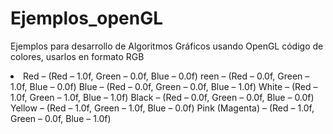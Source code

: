 # Ejemplos_openGL
Ejemplos para desarrollo de Algoritmos Gráficos usando OpenGL
código de colores, usarlos en formato RGB
<li>
Red – (Red – 1.0f, Green – 0.0f, Blue – 0.0f)
reen – (Red – 0.0f, Green – 1.0f, Blue – 0.0f)
Blue – (Red – 0.0f, Green – 0.0f, Blue – 1.0f)
White – (Red – 1.0f, Green – 1.0f, Blue – 1.0f)
Black – (Red – 0.0f, Green – 0.0f, Blue – 0.0f)
Yellow – (Red – 1.0f, Green – 1.0f, Blue – 0.0f)
Pink (Magenta) – (Red – 1.0f, Green – 0.0f, Blue – 1.0f)
</li>
